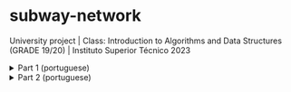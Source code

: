 # subway-network
University project | Class: Introduction to Algorithms and Data Structures (GRADE 19/20) | Instituto Superior Técnico 2023

<details>
<summary> Part 1 (portuguese)</summary>
<br>

# Enunciado do Projeto 1 - IAED 2022/23

## Data de entrega: 24 de março 2023, às 19h59

## LOG alterações

- 3mar23 - Publicação do enunciado.

## 1. Introdução

Pretende-se a construção de um sistema de gestão de carreiras de
transporte público.
Para tal, o seu sistema deverá permitir a definição
de estações (paragens) e percursos, assim como a sua consulta.

A interacção com o programa deverá ocorrer através de um conjunto de
linhas compostas por uma letra (comando) e um número de argumentos
dependente do comando a executar.
Pode assumir que todo o *input* fornecido respeitará os tipos indicados,
por exemplo onde é esperado um valor inteiro decimal nunca será
introduzida uma letra.
Os possíveis comandos são listados na tabela seguinte e indicam
as operações a executar.

| Comando | Acção |
|:---:|:---|
| __q__ | termina o programa |
| __c__ | adiciona e lista as carreiras |
| __p__ | adiciona e lista as paragens |
| __l__ | adiciona e lista as ligações entre paragens |
| __i__ | lista os nós de interligação |

## 2. Especificação do problema

O objectivo do projeto é ter um sistema de gestão de carreiras de
transportes públicos.
Para tal são criadas um conjunto de carreiras cujos trajetos correspondem
a uma sequência de ligações entre paragens.

![buslines](triag.png)

Cada __carreira__ (*left*, *right* ou *middle* na figura)
é caracterizada por um nome composto por letras ou
dígitos decimais, uma paragem de origem e uma paragem de destino.
O comprimento do nome não pode exceder __20__ *bytes*.
Notar que um carater acentuado em *utf-8* utiliza mais de um *byte*.
Por exemplo `praça` tem 5 letras mas ocupa 6 *bytes* (`char` em __C__).

Uma __paragem__ (*A1*, *A2*, *B1*, ... na figura)
é caracterizada por um nome e uma localização, latitude
e longitude, representados como números reais em vírgula flutuante.
No nome que descreve a paragem podem ocorrer carateres brancos
(espaços ou tabulador horizontal `\t`).
Neste caso, o nome é representado entre aspas.
Caso não contenha carateres brancos, o nome pode ser delimitado por aspas
ou não.
O nome nunca contém o carater aspa na sua descrição.
O comprimento do nome não pode exceder __50__ *bytes*.

Cada __ligação__ (*A1* para *B1*, *B1* para *C1*, ... na figura)
é caracterizada por uma __carreira__, duas __paragens__
(origem e destino), um custo e uma duração.
Para ser uma ligação válida esta deve representar uma extensão da carreira,
ou seja a origem da ligação é a mesma paragem que a estação terminal da carreira
ou o destino da ligação é a mesma paragem que a estação de partida da carreira.
O custo e a duração são representados como números reais em vírgula flutuante
e devem ser impressos com duas casas decimais (`%.2f`).

Note que podem existir carreiras circulares. Quando se adiciona uma ligação
com origem na última paragem de uma carreira e com destino na primeira paragem
da carreira, então forma-se um ciclo. Nestas situações, a nova ligação é adicionada
no fim da carreira.

Podem existir no máximo __200__ carreiras, __10000__ paragens e
__30000__ ligações.

## 3. Dados de Entrada

O programa deverá ler os dados de entrada a partir da linha de comandos do
terminal.
Nenhuma linha de comandos excede __BUFSIZ__ *bytes* (*8192 bytes* na maioria
dos sistemas).

Durante a execução do programa as instruções devem ser lidas do terminal
(*standard input*) na forma de um conjunto de linhas iniciadas por um
carácter, que se passa a designar por comando, seguido de um número de
informações dependente do comando a executar; o comando e cada uma das
informações são separados por pelo menos um carácter branco.

Os comandos disponíveis são descritos de seguida. Os caracteres `<` e `>`
são utilizados apenas na descrição dos comandos para indicar os parâmetros.
Os parâmetros opcionais estão indicados entre caracteres `[` e `]`.
As repetições estão indicadas entre caracteres `{` e `}`.
Cada comando tem sempre todos os parâmetros necessários à sua correcta
execução.
Os caracteres `...` indicam possíveis repetições de um parâmetro.

Cada comando indica uma determinada acção que se passa a caracterizar em
termos de formato de entrada, formato de saída e erros a retornar.

<u>Se o comando gerar mais de um erro, deverá ser indicado apenas o primeiro.</u>

- __q__ - termina o programa:
  - Formato de entrada: `q`
  - Formato de saída: NADA

- __c__ - adiciona e lista as carreiras:
  - Formato de entrada: `c [ <nome-da-carreira> [ inverso ] ]`
  - Formato de saída sem argumentos: `<nome-da-carreira> <paragem-origem> <paragem-destino> <número-de-paragens> <custo-total> <duração-total>`, pela ordem de criação. As paragens são omitidas para carreiras sem ligações.
  - Formato de saída com argumentos: `<paragem-origem> { , <paragem> }`, pela sequência do percurso se não for criada uma nova carreira.
  - Nota: o parâmetro `inverso` implica a impressão das paragens por ordem inversa e pode ser abreviado até 3 carateres, caso contrário nada deve ser impresso.
  - Erros:
    - `incorrect sort option.` no caso de depois do nome da carreira existir uma palavra que não seja `inverso` ou uma das suas abreviaturas até 3 caracteres.

- __p__ - adiciona e lista paragems:
  - Formato de entrada: `p [ <nome-de-paragem> [ <latitude> <longitude> ] ]`
  - Formato de saída sem argumentos: `<nome-de-paragem>: <latitude> <longitude> <número-de-carreiras>` por cada paragem e pela ordem de criação, uma por linha onde `<número-de-carreiras>` é o número de carreiras que param na paragem.
  - Formato de saída com um argumento: `<latitude> <longitude>`.
    - Se o comando for invocado com três argumentos, é criada uma nova paragem sem gerar dados na saída.
    - Notas:
      - O `<nome-de-paragem>` deve ser delimitado por aspas se o nome contiver carateres brancos (espaço ou tabulador horizontal); o nome não pode conter o carater aspa.
  - Erros:
    - `<nome-de-paragem>: stop already exists.` no caso da criação de uma paragem e já existir uma paragem com o nome indicado.
    - `<nome-de-paragem>: no such stop.` no caso da listagem de uma paragem e não existir uma paragem com o nome indicado.
    - As coordenadas são impressas em 16 posições com 12 dígitos décimais (`%16.12f`).

- __l__ - adiciona ligações:
  - Formato de entrada: `l <nome-de-carreira> <paragem-origem> <paragem-destino> <custo> <duração>`
  - Formato de saída: NADA
  - Notas:
    - O `<nome-de-paragem>` deve ser delimitado por aspas se o nome contiver carateres brancos (espaço ou tabulador horizontal); o nome não pode conter o carater aspa.
  - Erros:
    - `<nome-de-carreira>: no such line.` no caso de não existir uma carreira com o nome indicado.
    - `<nome-de-paragem>: no such stop.` no caso de não existir uma paragem com o nome indicado, origem ou destino.
    - `link cannot be associated with bus line.` no caso das paragens da ligação, origem ou destino, não correspoderem a um dos extremos da carreira.
    - `negative cost or duration.` no caso do custo ou duração serem valores negativos.

- __i__ - lista as interseções entre as carreiras:
  - Formato de entrada: `i`
  - Formato de saída: `<nome-de-paragem> <número-de-carreiras>: <nome-de-carreira> ...` por cada paragem onde pára mais de uma linha, uma por linha por ordem de criação das paragens. Os nomes das carreiras devem ser listados alfabeticamente.

__Só poderá usar as funções de biblioteca definidas em `stdio.h`,
`stdlib.h`, `ctype.h` e `string.h`__

*Nota importante*: não é permitida a utilização da instrução `goto`, da declaração `extern`,
nem da função `qsort` nativa do C e nenhum destes *nomes* deve aparecer no vosso código.

## Exemplos de utilização dos comandos

Considere que estão definidas as carreiras da figura acima.

### __Comando `c`__

```text
c
```

O comando `c` sem argumentos permite listar todas as carreiras do sistema.

```text
c middle
```

O comando `c` seguido de uma carreira existente no sistema permite listar todas as paragens da carreira desde a origem ao destino.

```text
c middle inverso
```

O mesmo que o anterior, mas as paragens são listadas do destino para a origem.

```text
c down
```

O comando `c` seguido de uma carreira não existente no sistema permite criar a nova carreira. Neste caso não há nada a mostrar no output.

### __Comando `p`__

```text
p
```

O comando `p` sem argumentos permite listar todas as paragens do sistema.

```text
p C1
```

O comando `p` com um argumento mostra a latitude e longitude da paragem.

```text
p X1 2.5 45.6
```

O comando `p` com três argumentos cria uma nova paragem.

### __Comando `l`__

```text
l left X1 A1 0.5 2
```

O comando `l` permite adicionar novas ligações a uma carreira. Neste caso, se `X1` for a última paragem da carreira, então a nova ligação é inserida no fim e `A1` é a nova última paragem. Caso contrário, se `A1` é a origem da carreira, então a ligação é inserida no início da carreira e `X1` passa a ser a nova origem. Se ambas as condições se verificarem (inserção de um ciclo na carreira), então a ligação é inserida no fim.

### Comando __`i`__

```text
i
```

O comando `i` permite listar as paragens que correspondem a interseções de carreiras.

## 4. Compilação e teste

O compilador a utilizar é o `gcc` com as seguintes opções de compilação:
`-O3 -Wall -Wextra -Werror -ansi -pedantic`. Para compilar o programa deve
executar o seguinte comando:

```text
  $ gcc -O3 -Wall -Wextra -Werror -ansi -pedantic -o proj1 *.c
```

O programa deverá escrever no *standard output* as respostas aos comandos
apresentados no *standard input*. As respostas são igualmente linhas de
texto formatadas conforme definido anteriormente neste enunciado.
Tenha em atenção ao número de espaços entre elementos do seu output,
assim como a ausência de espaços no final de cada linha. Procure respeitar
escrupulosamente as indicações dadas.

Ver os exemplos de input e respectivos output na pasta `public-tests/`.

O programa deve ser executado da forma seguinte:

```text
  $ ./proj1 < test.in > test.myout
```

Posteriormente poderá comparar o seu output (`*.myout`) com o output previsto (`*.out`) usando o comando `diff`,

```text
  $ diff test.out test.myout
```

Para testar o seu programa poderá executar os passos indicados acima ou usar o comando `make` na pasta `public-tests/`.

## 5. Entrega do Projeto

Será criado um repositório `git` para cada aluno desenvolver e submeter o projeto. Este repositório será criado no [GitLab da RNL](https://gitlab.rnl.tecnico.ulisboa.pt) e será activado quando da publicação deste enunciado.

Na sua submissão do projeto deve considerar os seguinte pontos:

- Considera-se que os seus ficheiros de desenvolvimento do projeto (`.c` e `.h`) estão na raiz do repositório e não numa directoria. *Qualquer ficheiro fora da raíz não será considerado como pertencendo ao seu projeto*.

- A última versão que estiver no repositório da RNL será considerada a submissão para avaliação do projeto. Qualquer versão anterior ou que não esteja no repositório não será considerada na avaliação.

- Antes de fazer qualquer submissão para o repositório da RNL, não se esqueça que deve sempre fazer `pull` para sincronizar o seu repositório local.

- Quando actualizar os ficheiros `.c` e `.h` na directoria `src` no seu repositório na RNL, esta versão será avaliada e será informado se essa versão apresenta a resposta esperada num conjunto de casos de teste. Tal como no repositório dos laboratórios, o resultado da avaliação automática será colocado no repositório do aluno.

- Para que o sistema de avaliação seja executado, tem que esperar pelo menos 10 minutos. Sempre que fizer uma actualização no repositório, começa um novo período de espera de 10 minutos. Exemplos de casos de teste serão oportunamente fornecidos.

- Data limite de entrega do projeto: __24 de março de 2023, às 19h59m__. Até à data limite poderá efectuar o número de submissões que desejar, sendo utilizada para efeitos de avaliação a última versão. Deverá portanto verificar cuidadosamente que a última versão no repositório GitLab da RNL corresponde à versão do projeto que pretende que seja avaliada. Não existirão excepções a esta regra.

## 6. Avaliação do Projeto

Na avaliação do projeto serão consideradas as seguintes componentes:

1. A primeira componente avalia o desempenho da funcionalidade do programa realizado. Esta componente é avaliada entre 0 e 16 valores.

2. A segunda componente avalia a qualidade do código entregue, nomeadamente os seguintes aspectos: comentários, indentação, estruturação, modularidade, abstracção, entre outros. Esta componente poderá variar entre -4 valores e +4 valores relativamente à classificação calculada no item anterior e será atribuída posteriormente.
Algumas *guidelines* sobre este tópico podem ser encontradas [guidelines.md](guidelines.md).

- A classificação da primeira componente da avaliação do projeto é obtida através da execução automática de um conjunto de testes num computador com o sistema operativo GNU/Linux. Torna-se portanto essencial que o código compile correctamente e que respeite o formato de entrada e saída dos dados descrito anteriormente. Projetos que não obedeçam ao formato indicado no enunciado serão penalizados na avaliação automática, podendo, no limite, ter 0 (zero) valores se falharem todos os testes. Os testes considerados para efeitos de avaliação poderão incluir (ou não) os disponibilizados na página da disciplina, além de um conjunto de testes adicionais. A execução de cada programa em cada teste é limitada na quantidade de memória que pode utilizar, e no tempo total disponível para execução, sendo o tempo limite distinto para cada teste.

- Note-se que o facto de um projeto passar com sucesso o conjunto de testes disponibilizado na página da disciplina não implica que esse projeto esteja totalmente correcto. Apenas indica que passou alguns testes com sucesso, mas este conjunto de testes não é exaustivo. É da responsabilidade dos alunos garantir que o código produzido está correcto.

- Em caso algum será disponibilizado qualquer tipo de informação sobre os casos de teste utilizados pelo sistema de avaliação automática. A totalidade dos ficheiros de teste usados na avaliação do projeto serão disponibilizados na página da disciplina após a data de entrega.

## 7. Dicas para Desenvolvimento do Projeto

Abaixo podem encontrar algumas dicas simples que facilitam o despiste de erros comuns no desenvolvimento do projeto.
Sugerimos que __desenvolvam os vossos projetos de forma incremental e que testem as vossas soluções localmente antes de actualizarem no repositório remoto__.

Sugerimos que sigam os seguintes passos:

1. Desenvolva e corrija o código de forma incremental garantindo que compila sem erros nem *warnings*. Não acumule uma série de erros pois o *debug* é tanto mais complexo quanto a dimensão da base de código a analisar.
2. Garanta que está a ler o *input* e a escrever o *output* correctamente, em particular garanta que as *strings* não ficam com espaços extra, `\n` no final, que a formatação está correcta e de acordo com o que está no enunciado, *etc*.
3. Procure desenvolver os comandos pela ordem apresentada.
4. Teste isoladamente cada comando e verifique que funciona correctamente.
</details>

<details>
<summary> Part 2 (portuguese)</summary>
<br>

# Enunciado do Projecto 2 - IAED 2022/2023

## Data de entrega: 14 de abril de 2023, às 19h59m

## LOG alterações

- 27-mar-23 - Publicação do enunciado.

## 1. Introdução

O objectivo deste projeto é o desenvolvimento, em linguagem C, de
funcionalidades adicionais às criadas no primeiro projeto.
A interacção com o programa deverá ocorrer através de um conjunto de
linhas compostas por uma letra (comando) e um número de argumentos
dependente do comando a executar.
Pode assumir que todo o *input* fornecido respeitará os tipos indicados,
por exemplo onde é esperado um valor inteiro decimal nunca será
introduzida uma letra.
Os comandos do primeiro projeto são listados na tabela seguinte e
mantêm as operações a executar.

| Comando | Acção |
|:---:|:---|
| __q__ | termina o programa |
| __c__ | adiciona e lista as carreiras |
| __p__ | adiciona e lista as paragens |
| __l__ | adiciona ligações entre paragens numa carreira |
| __i__ | lista os nós de interligação |

Além dos comandos do primeiro projeto, são adicionados os
comandos listados na tabela seguinte, bem como as operações a executar.

| Comando | Acção |
|:---:|:---|
| __r__ | remove uma carreira |
| __e__ | elimina uma paragem |
| __a__ | apaga todos os dados |

## 2. Especificação do problema

Não existem limites no número de paragens ou ligações,
nem na dimensão dos nomes das carreiras ou paragens,
logo deve procurar utilizar a memória estritamente necessária.
Não podem existir variáveis globais.
Para facilitar a introdução dos dados, pode assumir que cada instrução não
excede 65535 carateres.
Se a memória se esgotar, o programa deve terminar de forma controlada,
imprimindo a mensagem `No memory.`
Antes de terminar, o programa deve libertar toda a memória reservada.

## 3. Dados de Entrada

Durante a execução do programa as instruções devem ser lidas do standard input
na forma de um conjunto de linhas iniciadas por uma palavra, que se passa a
designar por _comando_, seguido de um número de informações dependente do
comando a executar.
Os comandos e os argumentos são separados por espaços ou tabuladores.

Cada comando indica uma determinada ação que se passa a caracterizar em
termos de formato de entrada, formato de saída e erros.
No caso de múltiplos erros para o mesmo comando deverá retornar apenas o
primeiro desses erros.
Os comandos adicionais são:

* __r__ - remove uma carreira:
    * Formato de entrada: `r <nome-de-carreira>`
    * Formato de saída: Nada. Apaga a carreira indicada e todas as ligações por ela usadas.
    * Erros:
        * `<nome-de-carreira>: no such line.` no caso de não existir uma carreira com o nome indicado.
* __e__ - elimina uma paragem:
    * Formato de entrada: `e <nome-de-paragem>`
    * Formato de saída: Apaga a paragem indicada, passando todas as carreiras que nela paravam a saltar a paragem mas mantendo o restante percurso; o custo e a duração resulta da soma dos dois percursos colapsados pela eliminação da paragem; se a paragem for um extremo do percurso de uma carreira, o percurso fica encurtado.
    * Erros:
        * `<nome-de-paragem>: no such stop.` no caso de não existir uma paragem com o nome indicado.

* __a__ - apaga todos os dados:
    * Formato de entrada: `a`
    * Formato de saída: Liberta toda a memória reservada desde o innício da execução (ver _valgrind_).

__Só poderá usar as funções de biblioteca definidas em `stdio.h`,
`stdlib.h`, `ctype.h` e `string.h`__

*Nota importante*: não é permitida a utilização da instrução `goto`, da declaração `extern`,
nem da função `qsort` nativa do C e nenhum destes *nomes* deve aparecer no vosso código.

## Exemplos de utilização dos comandos

Considere que estão definidas as carreiras da figura do enunciado do 1º projeto.

### __Comando `r`__

```text
r middle
```

O comando `r` seguido do nome de uma carreira remove do sistema a carreira indicada e todas as suas ligações.

### __Comando `e`__

```text
e D2
```

O comando `e` seguido de uma paragem existente no sistema remove a paragem do sistema. As ligações das carreiras com a paragem a eliminar têm que ser actualizadas.

### __Comando `a`__

```text
a
```

O comando `a` remove todas as paragens, carreiras e respectivas ligações do sistema.

## 4. Compilação e teste

O compilador a utilizar é o `gcc` com as seguintes opções de compilação:
`-O3 -Wall -Wextra -Werror -ansi -pedantic`. Para compilar o programa deve
executar o seguinte comando:

```text
  $ gcc -O3 -Wall -Wextra -Werror -ansi -pedantic -o proj2 *.c
```

O programa deverá escrever no *standard output* as respostas aos comandos
apresentados no *standard input*. As respostas são igualmente linhas de
texto formatadas conforme definido anteriormente neste enunciado.
Tenha em atenção ao número de espaços entre elementos do seu output,
assim como a ausência de espaços no final de cada linha. Procure respeitar
escrupulosamente as indicações dadas.

Ver os exemplos de input e respectivos output na pasta `public-tests/`.

O programa deve ser executado da forma seguinte:

```text
  $ ./proj2 < test.in > test.myout
```

Posteriormente poderá comparar o seu output (`*.myout`) com o output previsto (`*.out`) usando o comando `diff`,

```text
  $ diff test.out test.myout
```

Para testar o seu programa poderá executar os passos indicados acima ou usar o comando `make` na pasta `public-tests/`.

## 5. Entrega do Projeto

Será criado um repositório `git` para cada aluno desenvolver e submeter o projeto. Este repositório será criado no [GitLab da RNL](https://gitlab.rnl.tecnico.ulisboa.pt) e será activado quando da publicação deste enunciado.

Na sua submissão do projeto deve considerar os seguinte pontos:

- Considera-se que os seus ficheiros de desenvolvimento do projeto (`.c` e `.h`) estão na raiz do repositório e não numa directoria. *Qualquer ficheiro fora da raíz não será considerado como pertencendo ao seu projeto*.

- A última versão que estiver no repositório da RNL será considerada a submissão para avaliação do projeto. Qualquer versão anterior ou que não esteja no repositório não será considerada na avaliação.

- Antes de fazer qualquer submissão para o repositório da RNL, não se esqueça que deve sempre fazer `pull` para sincronizar o seu repositório local.

- Quando actualizar os ficheiros `.c` e `.h` no seu repositório na RNL, esta versão será avaliada e será informado se essa versão apresenta a resposta esperada num conjunto de casos de teste. Tal como no repositório dos laboratórios, o resultado da avaliação automática será colocado no repositório do aluno.

- Para que o sistema de avaliação seja executado, tem que esperar pelo menos 10 minutos. Sempre que fizer uma actualização no repositório, começa um novo período de espera de 10 minutos. Exemplos de casos de teste serão oportunamente fornecidos.

- Data limite de entrega do projeto: __14 de abril de 2023, às 19h59m__. Até à data limite poderá efectuar o número de submissões que desejar, sendo utilizada para efeitos de avaliação a última versão. Deverá portanto verificar cuidadosamente que a última versão no repositório GitLab da RNL corresponde à versão do projeto que pretende que seja avaliada. Não existirão excepções a esta regra.

## 6. Avaliação do Projeto

Na avaliação do projeto serão consideradas as seguintes componentes:

1. A primeira componente será feita automaticamente e avalia o desempenho da funcionalidade do programa realizado. Esta componente é avaliada entre 0 e 16 valores.

2. A segunda componente avalia a qualidade do código entregue, nomeadamente os seguintes aspectos: comentários, indentação, alocação dinâmica de memória, estruturação, modularidade e divisão em ficheiros, abstracção de dados, entre outros.
Esta componente poderá variar entre -4 valores e +4 valores relativamente à classificação calculada no item anterior e será atribuída posteriormente. Algumas *guidelines* sobre este tópico podem ser encontradas em [guidelines.md](guidelines.md).

3. Na segunda componente serão utilizadas as ferramentas _lizard_, _valgrind_, e a opção _fsanitize_ por forma a detectar a complexidade de código, fugas de memória (“memory leaks”) ou outras incorrecções no código, que serão penalizadas.
Aconselha-se que utilizem estas ferramentas para fazer debugging do código e corrigir eventuais incorrecções, antes da submissão do projecto. Algumas dicas para degugging podem ser encontradas em [debugging.md](debugging.md).

- A classificação da primeira componente da avaliação do projeto é obtida através da execução automática de um conjunto de testes num computador com o sistema operativo GNU/Linux. Torna-se portanto essencial que o código compile correctamente e que respeite o formato de entrada e saída dos dados descrito anteriormente. Projetos que não obedeçam ao formato indicado no enunciado serão penalizados na avaliação automática, podendo, no limite, ter 0 (zero) valores se falharem todos os testes. Os testes considerados para efeitos de avaliação poderão incluir (ou não) os disponibilizados na página da disciplina, além de um conjunto de testes adicionais. A execução de cada programa em cada teste é limitada na quantidade de memória que pode utilizar, e no tempo total disponível para execução, sendo o tempo limite distinto para cada teste.

- Note-se que o facto de um projeto passar com sucesso o conjunto de testes disponibilizado na página da disciplina não implica que esse projeto esteja totalmente correcto. Apenas indica que passou alguns testes com sucesso, mas este conjunto de testes não é exaustivo. É da responsabilidade dos alunos garantir que o código produzido está correcto.

- Em caso algum será disponibilizado qualquer tipo de informação sobre os casos de teste utilizados pelo sistema de avaliação automática. A totalidade dos ficheiros de teste usados na avaliação do projeto serão disponibilizados na página da disciplina após a data de entrega.
</details>
